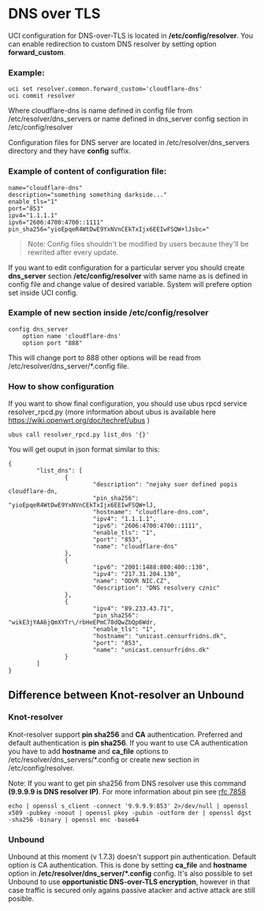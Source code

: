 # DNS over TLS


UCI configuration for DNS-over-TLS is located in **/etc/config/resolver**. You can enable redirection to custom DNS resolver by setting option **forward_custom**.

### Example:
```
uci set resolver.common.forward_custom='cloudflare-dns'
uci commit resolver
```
Where  cloudflare-dns is name defined in config file from /etc/resolver/dns_servers or name defined in dns_server config section in /etc/config/resolver

Configuration files for DNS server are located in /etc/resolver/dns_servers directory and they have **config** suffix.

### Example of content of configuration file:
```
name="cloudflare-dns"
description="something something darkside..."
enable_tls="1"
port="853"
ipv4="1.1.1.1"
ipv6="2606:4700:4700::1111"
pin_sha256="yioEpqeR4WtDwE9YxNVnCEkTxIjx6EEIwFSQW+lJsbc="
```

> Note: Config files shouldn't be modified by users because they'll be rewrited after every update.

If you want to edit configuration for a particular server you should create **dns_server** section **/etc/config/resolver** with same name as is defined in config file and change value of desired variable. System will prefere option set inside UCI config.

### Example of new section inside /etc/config/resolver
```
config dns_server
	option name 'cloudflare-dns'
	option port "888"
```
This will change port to 888 other options will be read from /etc/resolver/dns_server/*.config file.



### How to show configuration

If you want to show final configuration, you should use ubus rpcd service resolver_rpcd.py (more information about ubus is available  here https://wiki.openwrt.org/doc/techref/ubus )
```
ubus call resolver_rpcd.py list_dns '{}'
```
You will get ouput in json format similar to this:
```
{
        "list_dns": [
                {
                        "description": "nejaky suer defined popis cloudflare-dn,
                        "pin_sha256": "yioEpqeR4WtDwE9YxNVnCEkTxIjx6EEIwFSQW+lJ,
                        "hostname": "cloudflare-dns.com",
                        "ipv4": "1.1.1.1",
                        "ipv6": "2606:4700:4700::1111",
                        "enable_tls": "1",
                        "port": "853",
                        "name": "cloudflare-dns"
                },
                {
                        "ipv6": "2001:1488:800:400::130",
                        "ipv4": "217.31.204.130",
                        "name": "ODVR NIC.CZ",
                        "description": "DNS resolvery cznic"
                },
                {
                        "ipv4": "89.233.43.71",
                        "pin_sha256": "wikE3jYAA6jQmXYTr\/rbHeEPmC78dQwZbQp6Wdr,
                        "enable_tls": "1",
                        "hostname": "unicast.censurfridns.dk",
                        "port": "853",
                        "name": "unicast.censurfridns.dk"
                }
        ]
}
```

## Difference between Knot-resolver an Unbound
### Knot-resolver
Knot-resolver support **pin sha256** and **CA** authentication. Preferred and default authentication is **pin sha256**. If you want to use CA authentication you have to add **hostname** and **ca_file** options to /etc/resolver/dns_servers/*.config or create new section in /etc/config/resolver.

Note: If you want to get pin sha256 from DNS resolver use this command __(9.9.9.9 is DNS resolver IP)__. For more information about pin see [rfc 7858](https://tools.ietf.org/html/rfc7858#section-4.2)
```
echo | openssl s_client -connect '9.9.9.9:853' 2>/dev/null | openssl x509 -pubkey -noout | openssl pkey -pubin -outform der | openssl dgst -sha256 -binary | openssl enc -base64
```

### Unbound
Unbound at this moment (v 1.7.3) doesn't support pin authentication. Default option is CA authentication. This is done by setting **ca_file** and **hostname** option in **/etc/resolver/dns_server/*.config** config.
It's also possible to set Unbound to use **opportunistic DNS-over-TLS encryption**, however in that case traffic is secured only agains passive atacker and active attack are still posible.
